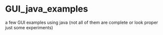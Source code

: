 # GUI_java_examples
a few GUI examples using java (not all of them are complete or look proper just some experiments)

